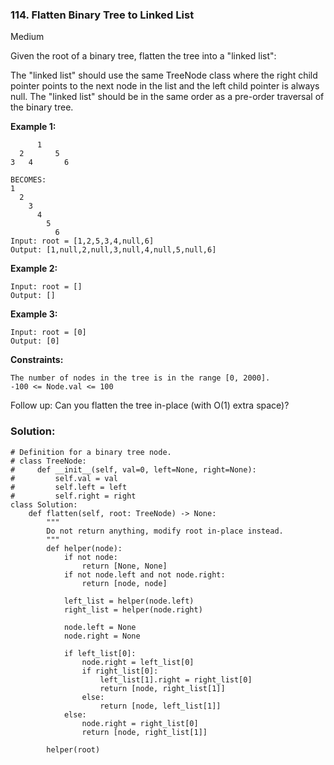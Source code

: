 ### 114. Flatten Binary Tree to Linked List
Medium

Given the root of a binary tree, flatten the tree into a "linked list":

The "linked list" should use the same TreeNode class where the right child pointer points to the next node in the list and the left child pointer is always null.
The "linked list" should be in the same order as a pre-order traversal of the binary tree.
 
**Example 1:**
```
      1
  2       5
3   4       6

BECOMES:
1
  2
    3
      4
        5
          6
Input: root = [1,2,5,3,4,null,6]
Output: [1,null,2,null,3,null,4,null,5,null,6]
```

**Example 2:**
```
Input: root = []
Output: []
```

**Example 3:**
```
Input: root = [0]
Output: [0]
``` 

**Constraints:**
```
The number of nodes in the tree is in the range [0, 2000].
-100 <= Node.val <= 100
``` 

Follow up: Can you flatten the tree in-place (with O(1) extra space)?

### Solution:
```
# Definition for a binary tree node.
# class TreeNode:
#     def __init__(self, val=0, left=None, right=None):
#         self.val = val
#         self.left = left
#         self.right = right
class Solution:
    def flatten(self, root: TreeNode) -> None:
        """
        Do not return anything, modify root in-place instead.
        """
        def helper(node):
            if not node:
                return [None, None]
            if not node.left and not node.right:
                return [node, node]
            
            left_list = helper(node.left)
            right_list = helper(node.right)
            
            node.left = None
            node.right = None
            
            if left_list[0]:
                node.right = left_list[0]
                if right_list[0]:
                    left_list[1].right = right_list[0]
                    return [node, right_list[1]]
                else:
                    return [node, left_list[1]]
            else:
                node.right = right_list[0]
                return [node, right_list[1]]
    
        helper(root)
        
```
